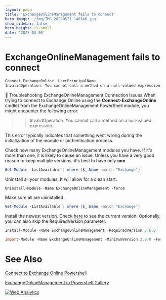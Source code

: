 ```yaml
---
layout: page
title: 'ExchangeOnlineManagement fails to connect'
hero_image: '/img/IMG_20220521_140146.jpg'
show_sidebar: false
hero_height: is-small
date: '2025-04-06'
---
```



# ExchangeOnlineManagement fails to connect

```powershell
Connect-ExchangeOnline -UserPrincipalName
InvalidOperation: You cannot call a method on a null-valued expression.
```


🔧 Troubleshooting ExchangeOnlineManagement Connection Issues
When trying to connect to Exchange Online using the **Connect-ExchangeOnline** cmdlet from the ExchangeOnlineManagement PowerShell module, you might encounter the following error:

>> InvalidOperation: You cannot call a method on a null-valued expression.


This error typically indicates that something went wrong during the initialization of the module or authentication process. 


Check how many ExchangeOnlineManagement modules you have. If it's more than one, it is likely to cause an issue. Unless you have a very good reason to keep multiple versions, it's best to have only **one**.

```powershell
Get-Module -ListAvailable | where {$_.Name -match "Exchange"}
```

Uninstall all your modules. It will allow for a clean start.

```powershell
Uninstall-Module -Name ExchangeOnlineManagement -force
```

Make sure all are uninstalled.

```powershell
Get-Module -ListAvailable | where {$_.Name -match "Exchange"}
```

Install the newest version. Check [here](https://www.powershellgallery.com/packages/ExchangeOnlineManagement/3.7.2) to see the current version. Optionally, you can also skip the RequiredVersion parameter.


```powershell
Install-Module -Name ExchangeOnlineManagement -RequiredVersion 3.6.0

Import-Module -Name ExchangeOnlineManagement -MinimumVersion 3.0.0 -Force
```


# See Also

[Connect to Exchange Online Powershell](https://learn.microsoft.com/en-us/powershell/exchange/connect-to-exchange-online-powershell?view=exchange-ps)

[ExchangeOnlineManagement in Powershell Gallery](https://www.powershellgallery.com/packages/ExchangeOnlineManagement/3.7.2)


<!-- Default Statcounter code for m365groupSettings
https://powershellscripts.github.io/articles/en/Other/m365groupsettings/
-->
<script type="text/javascript">
var sc_project=13025470; 
var sc_invisible=0; 
var sc_security="229b5a6c"; 
var sc_client_storage="disabled"; 
</script>
<script type="text/javascript"
src="https://www.statcounter.com/counter/counter.js"
async></script>
<noscript><div class="statcounter"><a title="Web Analytics"
href="https://statcounter.com/" target="_blank"><img
class="statcounter"
src="https://c.statcounter.com/13025470/0/229b5a6c/1/"
alt="Web Analytics"
referrerPolicy="no-referrer-when-downgrade"></a></div></noscript>
<!-- End of Statcounter Code -->